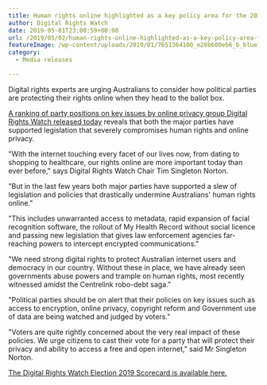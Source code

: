 ```yaml
---
title: Human rights online highlighted as a key policy area for the 2019 Federal Election
author: Digital Rights Watch
date: 2019-05-01T23:00:59+00:00
url: /2019/05/02/human-rights-online-highlighted-as-a-key-policy-area-for-the-2019-federal-election/
featureImage: /wp-content/uploads/2019/01/7651364100_e28b600eb6_b_blue.jpg
category:
  - Media releases

---
```

Digital rights experts are urging Australians to consider how political parties are protecting their rights online when they head to the ballot box.


[A ranking of party positions on key issues by online privacy group Digital Rights Watch released today][1] reveals that both the major parties have supported legislation that severely compromises human rights and online privacy.

"With the internet touching every facet of our lives now, from dating to shopping to healthcare, our rights online are more important today than ever before," says Digital Rights Watch Chair Tim Singleton Norton.


"But in the last few years both major parties have supported a slew of legislation and policies that drastically undermine Australians' human rights online."


"This includes unwarranted access to metadata, rapid expansion of facial recognition software, the rollout of My Health Record without social licence and passing new legislation that gives law enforcement agencies far-reaching powers to intercept encrypted communications."


"We need strong digital rights to protect Australian internet users and democracy in our country. Without these in place, we have already seen governments abuse powers and trample on human rights, most recently witnessed amidst the Centrelink robo-debt saga."


"Political parties should be on alert that their policies on key issues such as access to encryption, online privacy, copyright reform and Government use of data are being watched and judged by voters."


"Voters are quite rightly concerned about the very real impact of these policies. We urge citizens to cast their vote for a party that will protect their privacy and ability to access a free and open internet," said Mr Singleton Norton.

[The Digital Rights Watch Election 2019 Scorecard is available here.][1]

 [1]: https://digitalrightswatch.org.au/election2019
